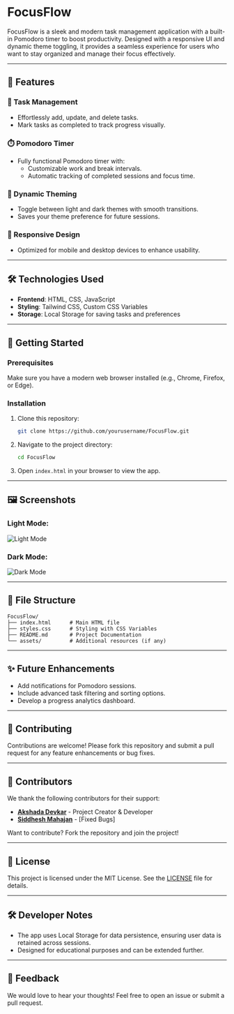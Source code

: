 # FocusFlow

FocusFlow is a sleek and modern task management application with a built-in Pomodoro timer to boost productivity. Designed with a responsive UI and dynamic theme toggling, it provides a seamless experience for users who want to stay organized and manage their focus effectively.

---

## 🌟 Features

### 🎯 Task Management
- Effortlessly add, update, and delete tasks.
- Mark tasks as completed to track progress visually.

### ⏱️ Pomodoro Timer
- Fully functional Pomodoro timer with:
  - Customizable work and break intervals.
  - Automatic tracking of completed sessions and focus time.

### 🌈 Dynamic Theming
- Toggle between light and dark themes with smooth transitions.
- Saves your theme preference for future sessions.

### 📱 Responsive Design
- Optimized for mobile and desktop devices to enhance usability.

---

## 🛠️ Technologies Used

- **Frontend**: HTML, CSS, JavaScript
- **Styling**: Tailwind CSS, Custom CSS Variables
- **Storage**: Local Storage for saving tasks and preferences

---

## 🚀 Getting Started

### Prerequisites
Make sure you have a modern web browser installed (e.g., Chrome, Firefox, or Edge).

### Installation
1. Clone this repository:
   ```bash
   git clone https://github.com/yourusername/FocusFlow.git
   ```

2. Navigate to the project directory:
   ```bash
   cd FocusFlow
   ```

3. Open `index.html` in your browser to view the app.

---

## 🖼️ Screenshots

### Light Mode:
![Light Mode](https://via.placeholder.com/800x400.png?text=Light+Mode+Screenshot)

### Dark Mode:
![Dark Mode](https://via.placeholder.com/800x400.png?text=Dark+Mode+Screenshot)

---

## 📂 File Structure

```
FocusFlow/
├── index.html      # Main HTML file
├── styles.css      # Styling with CSS Variables
├── README.md       # Project Documentation
└── assets/         # Additional resources (if any)
```

---

## ✨ Future Enhancements

- Add notifications for Pomodoro sessions.
- Include advanced task filtering and sorting options.
- Develop a progress analytics dashboard.

---

## 🤝 Contributing

Contributions are welcome! Please fork this repository and submit a pull request for any feature enhancements or bug fixes.

---

## 👥 Contributors

We thank the following contributors for their support:

- **[Akshada Devkar](https://github.com/AkshadDev)** - Project Creator & Developer
- **[Siddhesh Mahajan](https://github.com/sidmahajan47)** - [Fixed Bugs]

Want to contribute? Fork the repository and join the project!

---

## 📄 License

This project is licensed under the MIT License. See the [LICENSE](LICENSE) file for details.

---

## 🛠️ Developer Notes
- The app uses Local Storage for data persistence, ensuring user data is retained across sessions.
- Designed for educational purposes and can be extended further.

---

## 💬 Feedback
We would love to hear your thoughts! Feel free to open an issue or submit a pull request.


